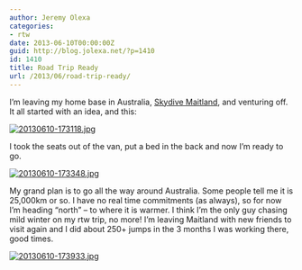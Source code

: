 ```yaml
---
author: Jeremy Olexa
categories:
- rtw
date: 2013-06-10T00:00:00Z
guid: http://blog.jolexa.net/?p=1410
id: 1410
title: Road Trip Ready
url: /2013/06/road-trip-ready/
---
```


I&#8217;m leaving my home base in Australia, [Skydive Maitland][1], and venturing off. It all started with an idea, and this:

[<img src="https://blog.jolexa.net/wp-content/uploads/2013/06/20130610-173118.jpg" alt="20130610-173118.jpg" class="alignnone size-full" />][2]

I took the seats out of the van, put a bed in the back and now I&#8217;m ready to go.

[<img src="https://blog.jolexa.net/wp-content/uploads/2013/06/20130610-173348.jpg" alt="20130610-173348.jpg" class="alignnone size-full" />][3]

My grand plan is to go all the way around Australia. Some people tell me it is 25,000km or so. I have no real time commitments (as always), so for now I&#8217;m heading &#8220;north&#8221; &#8211; to where it is warmer. I think I&#8217;m the only guy chasing mild winter on my rtw trip, no more! I&#8217;m leaving Maitland with new friends to visit again and I did about 250+ jumps in the 3 months I was working there, good times.

[<img src="https://blog.jolexa.net/wp-content/uploads/2013/06/20130610-173933.jpg" alt="20130610-173933.jpg" class="alignnone size-full" />][4]

 [1]: http://skydivemaitland.com.au
 [2]: https://blog.jolexa.net/wp-content/uploads/2013/06/20130610-173118.jpg
 [3]: https://blog.jolexa.net/wp-content/uploads/2013/06/20130610-173348.jpg
 [4]: https://blog.jolexa.net/wp-content/uploads/2013/06/20130610-173933.jpg